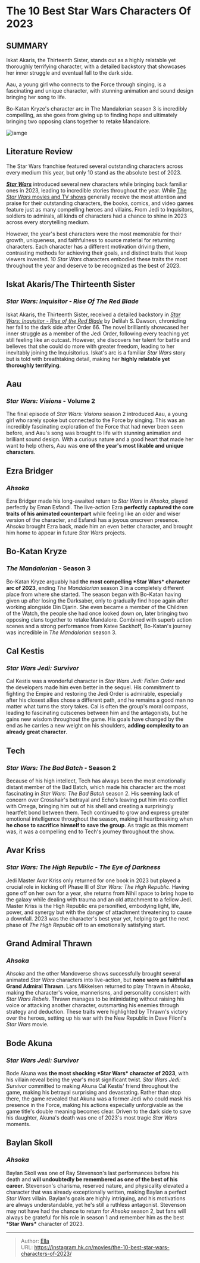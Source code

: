# The 10 Best Star Wars Characters Of 2023


## SUMMARY 



Iskat Akaris, the Thirteenth Sister, stands out as a highly relatable yet thoroughly terrifying character, with a detailed backstory that showcases her inner struggle and eventual fall to the dark side.

Aau, a young girl who connects to the Force through singing, is a fascinating and unique character, with stunning animation and sound design bringing her song to life.

Bo-Katan Kryze&#39;s character arc in The Mandalorian season 3 is incredibly compelling, as she goes from giving up to finding hope and ultimately bringing two opposing clans together to retake Mandalore.



![iamge](https://static1.srcdn.com/wordpress/wp-content/uploads/2023/11/the-10-best-star-wars-characters-of-2023.jpg)

## Literature Review
The Star Wars franchise featured several outstanding characters across every medium this year, but only 10 stand as the absolute best of 2023.



***[Star Wars](https://screenrant.com/tag/star-wars/)*** introduced several new characters while bringing back familiar ones in 2023, leading to incredible stories throughout the year. While [The *Star Wars* movies and TV shows](https://screenrant.com/star-wars-movies-shows-in-order/) generally receive the most attention and praise for their outstanding characters, the books, comics, and video games feature just as many compelling heroes and villains. From Jedi to Inquisitors, soldiers to admirals, all kinds of characters had a chance to shine in 2023 across every storytelling medium.

However, the year&#39;s best characters were the most memorable for their growth, uniqueness, and faithfulness to source material for returning characters. Each character has a different motivation driving them, contrasting methods for achieving their goals, and distinct traits that keep viewers invested. 10 *Star Wars* characters embodied these traits the most throughout the year and deserve to be recognized as the best of 2023.



##  Iskat Akaris/The Thirteenth Sister

### *Star Wars: Inquisitor - Rise Of The Red Blade*

Iskat Akaris, the Thirteenth Sister, received a detailed backstory in *[Star Wars: Inquisitor - Rise of the Red Blade](https://screenrant.com/star-wars-inquisitor-rise-red-blade-review/)* by Delilah S. Dawson, chronicling her fall to the dark side after Order 66. The novel brilliantly showcased her inner struggle as a member of the Jedi Order, following every teaching yet still feeling like an outcast. However, she discovers her talent for battle and believes that she could do more with greater freedom, leading to her inevitably joining the Inquisitorius. Iskat&#39;s arc is a familiar *Star Wars* story but is told with breathtaking detail, making her **highly relatable yet thoroughly terrifying**.



## Aau

### *Star Wars: Visions* - Volume 2

The final episode of *Star Wars: Visions* season 2 introduced Aau, a young girl who rarely spoke but connected to the Force by singing. This was an incredibly fascinating exploration of the Force that had never been seen before, and Aau&#39;s song was brought to life with stunning animation and brilliant sound design. With a curious nature and a good heart that made her want to help others, Aau was **one of the year&#39;s most likable and unique characters**.



## Ezra Bridger

### *Ahsoka*

Ezra Bridger made his long-awaited return to *Star Wars* in *Ahsoka*, played perfectly by Eman Esfandi. The live-action Ezra **perfectly captured the core traits of his animated counterpart** while feeling like an older and wiser version of the character, and Esfandi has a joyous onscreen presence. *Ahsoka* brought Ezra back, made him an even better character, and brought him home to appear in future *Star Wars* projects.



## Bo-Katan Kryze

### *The Mandalorian* - Season 3

Bo-Katan Kryze arguably had **the most compelling \*Star Wars\* character arc of 2023**, ending *The Mandalorian* season 3 in a completely different place from where she started. The season began with Bo-Katan having given up after losing the Darksaber, only to gradually find hope again after working alongside Din Djarin. She even became a member of the Children of the Watch, the people she had once looked down on, later bringing two opposing clans together to retake Mandalore. Combined with superb action scenes and a strong performance from Katee Sackhoff, Bo-Katan&#39;s journey was incredible in *The Mandalorian* season 3.



## Cal Kestis

### *Star Wars Jedi: Survivor*

Cal Kestis was a wonderful character in *Star Wars Jedi: Fallen Order* and the developers made him even better in the sequel. His commitment to fighting the Empire and restoring the Jedi Order is admirable, especially after his closest allies chose a different path, and he remains a good man no matter what turns the story takes. Cal is often the group&#39;s moral compass, leading to fascinating cutscenes between him and the antagonists, but he gains new wisdom throughout the game. His goals have changed by the end as he carries a new weight on his shoulders, **adding complexity to an already great character**.



## Tech

### *Star Wars: The Bad Batch* - Season 2

Because of his high intellect, Tech has always been the most emotionally distant member of the Bad Batch, which made his character arc the most fascinating in *Star Wars: The Bad Batch* season 2. His seeming lack of concern over Crosshair&#39;s betrayal and Echo&#39;s leaving put him into conflict with Omega, bringing him out of his shell and creating a surprisingly heartfelt bond between them. Tech continued to grow and express greater emotional intelligence throughout the season, making it heartbreaking when **he chose to sacrifice himself to save the group**. As tragic as this moment was, it was a compelling end to Tech&#39;s journey throughout the show.



## Avar Kriss

### *Star Wars: The High Republic - The Eye of Darkness*

Jedi Master Avar Kriss only returned for one book in 2023 but played a crucial role in kicking off Phase III of *Star Wars: The High Republic*. Having gone off on her own for a year, she returns from Nihil space to bring hope to the galaxy while dealing with trauma and an old attachment to a fellow Jedi. Master Kriss is the High Republic era personified, embodying light, life, power, and synergy but with the danger of attachment threatening to cause a downfall. 2023 was the character&#39;s best year yet, helping to get the next phase of *The High Republic* off to an emotionally satisfying start.



## Grand Admiral Thrawn

### *Ahsoka*

*Ahsoka* and the other Mandoverse shows successfully brought several animated *Star Wars* characters into live-action, but **none were as faithful as Grand Admiral Thrawn**. Lars Mikkelsen returned to play Thrawn in *Ahsoka*, making the character&#39;s voice, mannerisms, and personality consistent with *Star Wars Rebels*. Thrawn manages to be intimidating without raising his voice or attacking another character, outsmarting his enemies through strategy and deduction. These traits were highlighted by Thrawn&#39;s victory over the heroes, setting up his war with the New Republic in Dave Filoni&#39;s *Star Wars* movie.



## Bode Akuna

### *Star Wars Jedi: Survivor*

Bode Akuna was **the most shocking \*Star Wars\* character of 2023**, with his villain reveal being the year&#39;s most significant twist. *Star Wars Jedi: Survivor* committed to making Akuna Cal Kestis&#39; friend throughout the game, making his betrayal surprising and devastating. Rather than stop there, the game revealed that Akuna was a former Jedi who could mask his presence in the Force, making his actions especially unforgivable as the game title&#39;s double meaning becomes clear. Driven to the dark side to save his daughter, Akuna&#39;s death was one of 2023&#39;s most tragic *Star Wars* moments.



##  Baylan Skoll

### *Ahsoka*

Baylan Skoll was one of Ray Stevenson&#39;s last performances before his death and **will undoubtedly be remembered as one of the best of his career**. Stevenson&#39;s charisma, reserved nature, and physicality elevated a character that was already exceptionally written, making Baylan a perfect *Star Wars* villain. Baylan&#39;s goals are highly intriguing, and his motivations are always understandable, yet he&#39;s still a ruthless antagonist. Stevenson may not have had the chance to return for *Ahsoka* season 2, but fans will always be grateful for his role in season 1 and remember him as the best ***Star Wars\*** character of 2023.


---

> Author: [Ella](https://instagram.hk.cn/)  
> URL: https://instagram.hk.cn/movies/the-10-best-star-wars-characters-of-2023/  

